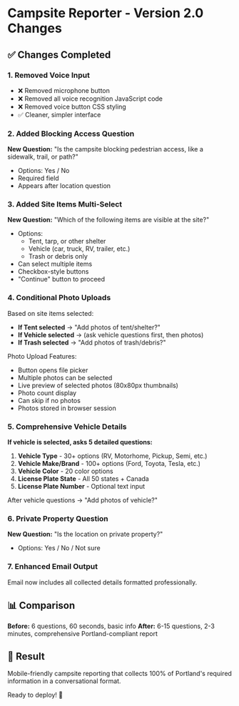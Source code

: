# Campsite Reporter - Version 2.0 Changes

## ✅ Changes Completed

### 1. Removed Voice Input
- ❌ Removed microphone button
- ❌ Removed all voice recognition JavaScript code  
- ❌ Removed voice button CSS styling
- ✅ Cleaner, simpler interface

### 2. Added Blocking Access Question
**New Question:** "Is the campsite blocking pedestrian access, like a sidewalk, trail, or path?"
- Options: Yes / No
- Required field
- Appears after location question

### 3. Added Site Items Multi-Select
**New Question:** "Which of the following items are visible at the site?"
- Options:
  - Tent, tarp, or other shelter
  - Vehicle (car, truck, RV, trailer, etc.)
  - Trash or debris only
- Can select multiple items
- Checkbox-style buttons
- "Continue" button to proceed

### 4. Conditional Photo Uploads
Based on site items selected:
- **If Tent selected** → "Add photos of tent/shelter?"
- **If Vehicle selected** → (ask vehicle questions first, then photos)
- **If Trash selected** → "Add photos of trash/debris?"

Photo Upload Features:
- Button opens file picker
- Multiple photos can be selected
- Live preview of selected photos (80x80px thumbnails)
- Photo count display
- Can skip if no photos
- Photos stored in browser session

### 5. Comprehensive Vehicle Details
**If vehicle is selected, asks 5 detailed questions:**

1. **Vehicle Type** - 30+ options (RV, Motorhome, Pickup, Semi, etc.)
2. **Vehicle Make/Brand** - 100+ options (Ford, Toyota, Tesla, etc.)
3. **Vehicle Color** - 20 color options
4. **License Plate State** - All 50 states + Canada
5. **License Plate Number** - Optional text input

After vehicle questions → "Add photos of vehicle?"

### 6. Private Property Question
**New Question:** "Is the location on private property?"
- Options: Yes / No / Not sure

### 7. Enhanced Email Output
Email now includes all collected details formatted professionally.

## 📊 Comparison

**Before:** 6 questions, 60 seconds, basic info
**After:** 6-15 questions, 2-3 minutes, comprehensive Portland-compliant report

## 🎯 Result

Mobile-friendly campsite reporting that collects 100% of Portland's required information in a conversational format.

Ready to deploy! 🚀
